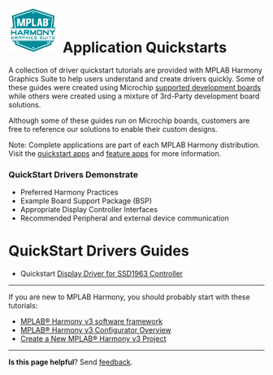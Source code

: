 # ![Microchip Technology](images/mhgs.png)  Application Quickstarts

A collection of driver quickstart tutorials are provided with MPLAB Harmony Graphics Suite to help users understand and create drivers quickly. Some of these guides were created using Microchip [supported development boards](Supported-Development-Boards)  while others were created using a mixture of 3rd-Party development board solutions.

Although some of these guides run on Microchip boards, customers are free to reference our solutions to enable their custom designs.

Note: Complete applications are part of each MPLAB Harmony distribution. Visit the [quickstart apps](https://github.com/Microchip-MPLAB-Harmony/gfx/tree/master/apps) and [feature apps](https://github.com/Microchip-MPLAB-Harmony/gfx_apps/tree/master/apps) for more information.

### QuickStart Drivers Demonstrate
* Preferred Harmony Practices
* Example Board Support Package (BSP)
* Appropriate Display Controller Interfaces
* Recommended Peripheral and external device communication

# QuickStart Drivers Guides
* Quickstart [Display Driver for SSD1963 Controller](Quickstart-SSD1963-Display-Driver)

***

If you are new to MPLAB Harmony, you should probably start with these tutorials:

* [MPLAB® Harmony v3 software framework](https://microchipdeveloper.com/harmony3:start)
* [MPLAB® Harmony v3 Configurator Overview](https://microchipdeveloper.com/harmony3:mhc-overview)
* [Create a New MPLAB® Harmony v3 Project](https://microchipdeveloper.com/harmony3:new-proj)

***

**Is this page helpful**? Send [feedback](issues).
